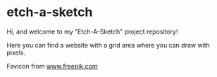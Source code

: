 # etch-a-sketch

Hi, and welcome to my "Etch-A-Sketch" project repository!

Here you can find a website with a grid area where you can draw with pixels.

Favicon from www.freepik.com